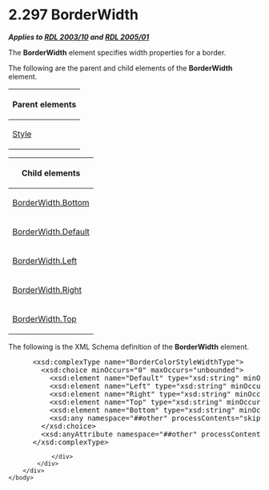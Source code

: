 <html dir="LTR" xmlns:mshelp="http://msdn.microsoft.com/mshelp" xmlns:ddue="http://ddue.schemas.microsoft.com/authoring/2003/5" xmlns:xlink="http://www.w3.org/1999/xlink" xmlns:tool="http://www.microsoft.com/tooltip">
    <head>
        <meta http-equiv="Content-Type" content="text/html; CHARSET=utf-8"></meta>
        <meta name="save" content="history"></meta>
        <title>2.297 BorderWidth</title>
        <xml>
            <mshelp:toctitle title="2.297 BorderWidth"></mshelp:toctitle>
            <mshelp:rltitle title="[MS-RDL]: BorderWidth"></mshelp:rltitle>
            <mshelp:keyword index="A" term="7b65617e-ebed-480c-883c-239217aeb868"></mshelp:keyword>
            <mshelp:attr name="DCSext.ContentType" value="open specification"></mshelp:attr>
            <mshelp:attr name="AssetID" value="7b65617e-ebed-480c-883c-239217aeb868"></mshelp:attr>
            <mshelp:attr name="TopicType" value="kbRef"></mshelp:attr>
            <mshelp:attr name="DCSext.Title" value="[MS-RDL]: BorderWidth" />
        </xml>
    </head>
    <body>
        <div id="header">
            <h1 class="heading">2.297 BorderWidth</h1>
        </div>
        <div id="mainSection">
            <div id="mainBody">
                <div id="allHistory" class="saveHistory"></div>
                <div id="sectionSection0" class="section" name="collapseableSection">
                    

<p><b><i>Applies to </i></b><a href="a7e2ad00-07c8-4f6d-80ab-3ad55df7b233.md"><b><i>RDL 2003/10</i></b></a><b>
<i>and </i></b><a href="3ebe2912-4958-4832-b391-cad1f5e13338.md"><b><i>RDL 2005/01</i></b></a></p>

<p>The <b>BorderWidth</b> element specifies width properties
for a border. </p>

<p>The following are the parent and child elements of the <b>BorderWidth</b>
element.</p>

<table>
 <thead>
  <tr>
   <th>
   <p>Parent elements</p>
   </th>
  </tr>
 </thead>
 <tr>
  <td>
  <p><a href="ea446209-9c6a-46ce-b472-fae8b8350b37.md">Style</a></p>
  </td>
 </tr>
</table>

<p> </p>

<table>
 <thead>
  <tr>
   <th>
   <p>Child elements</p>
   </th>
  </tr>
 </thead>
 <tr>
  <td>
  <p><a href="1c6480e5-145e-4ebd-b6c2-8e5ba3e4a41a.md">BorderWidth.Bottom</a>
  </p>
  </td>
 </tr>
 <tr>
  <td>
  <p><a href="454cbb04-3e8c-4106-914a-399fed14fbdc.md">BorderWidth.Default</a>
  </p>
  </td>
 </tr>
 <tr>
  <td>
  <p><a href="bd4ce602-00d8-405c-868a-b225c82e5150.md">BorderWidth.Left</a>
  </p>
  </td>
 </tr>
 <tr>
  <td>
  <p><a href="850af0ab-e84f-4bd0-a8e6-b48e08bd0788.md">BorderWidth.Right</a>
  </p>
  </td>
 </tr>
 <tr>
  <td>
  <p><a href="b310d66f-3672-4a84-b733-ef1429f7bad3.md">BorderWidth.Top</a>
  </p>
  </td>
 </tr>
</table>

<p>The following is the XML Schema definition of the <b>BorderWidth</b>
element.</p>

<dl>
<dd>
<div><pre> &lt;xsd:complexType name=&quot;BorderColorStyleWidthType&quot;&gt;
   &lt;xsd:choice minOccurs=&quot;0&quot; maxOccurs=&quot;unbounded&quot;&gt;
     &lt;xsd:element name=&quot;Default&quot; type=&quot;xsd:string&quot; minOccurs=&quot;0&quot; /&gt;
     &lt;xsd:element name=&quot;Left&quot; type=&quot;xsd:string&quot; minOccurs=&quot;0&quot; /&gt;
     &lt;xsd:element name=&quot;Right&quot; type=&quot;xsd:string&quot; minOccurs=&quot;0&quot; /&gt;
     &lt;xsd:element name=&quot;Top&quot; type=&quot;xsd:string&quot; minOccurs=&quot;0&quot; /&gt;
     &lt;xsd:element name=&quot;Bottom&quot; type=&quot;xsd:string&quot; minOccurs=&quot;0&quot; /&gt;
     &lt;xsd:any namespace=&quot;##other&quot; processContents=&quot;skip&quot; /&gt;
   &lt;/xsd:choice&gt;
   &lt;xsd:anyAttribute namespace=&quot;##other&quot; processContents=&quot;skip&quot; /&gt;
 &lt;/xsd:complexType&gt;
</pre></div>
</dd></dl>


                </div>
            </div>
        </div>
    </body>
</html>